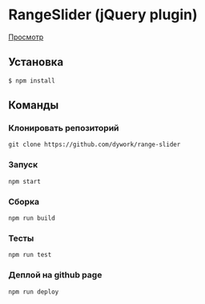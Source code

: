 # RangeSlider (jQuery plugin)

[Просмотр](https://dywork.github.io/range-slider/)

## Установка

```
$ npm install
```

## Команды

### Клонировать репозиторий
`git clone https://github.com/dywork/range-slider`

### Запуск
`npm start`

### Сборка
`npm run build`

### Тесты
`npm run test`

### Деплой на github page
`npm run deploy`
